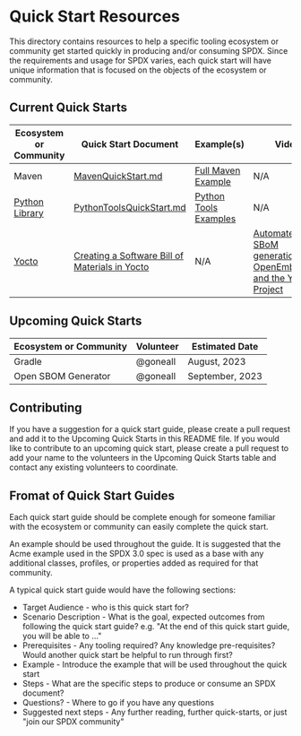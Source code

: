 ﻿# Quick Start Resources

This directory contains resources to help a specific tooling ecosystem or community get started quickly in producing and/or consuming SPDX.
Since the requirements and usage for SPDX varies, each quick start will have unique information that is focused on the objects of the ecosystem or community.

## Current Quick Starts

| Ecosystem or Community | Quick Start Document | Example(s) | Video | Contact |
|--|--|--|--|--|
| Maven | [MavenQuickStart.md](MavenQuickStart.md) | [Full Maven Example](https://github.com/spdx/spdx-maven-plugin/blob/master/src/it/advanced/pom.xml) | N/A | @goneall |
| [Python Library](https://github.com/spdx/tools-python) | [PythonToolsQuickStart.md](PythonToolsQuickStart.md) | [Python Tools Examples](https://github.com/spdx/tools-python/tree/main/examples) | N/A | @armintaenzertng |
| [Yocto](https://www.yoctoproject.org/) | [Creating a Software Bill of Materials in Yocto](https://docs.yoctoproject.org/dev-manual/sbom.html) | N/A | [Automated SBoM generation with OpenEmbedded and the Yocto Project](https://youtu.be/Q5UQUM6zxVU) | @JPEWdev |

## Upcoming Quick Starts

| Ecosystem or Community | Volunteer | Estimated Date |
|--|--|--|
| Gradle | @goneall | August, 2023 |
| Open SBOM Generator | @goneall | September, 2023 |

## Contributing

If you have a suggestion for a quick start guide, please create a pull request and add it to the Upcoming Quick Starts in this README file.
If you would like to contribute to an upcoming quick start, please create a pull request to add your name to the volunteers in the Upcoming Quick Starts table and contact any existing volunteers to coordinate.


## Fromat of Quick Start Guides

Each quick start guide should be complete enough for someone familiar with the ecosystem or community can easily complete the quick start.

An example should be used throughout the guide.  It is suggested that the Acme example used in the SPDX 3.0 spec is used as a base with any additional classes, profiles, or properties added as required for that community.

A typical quick start guide would have the following sections:
- Target Audience - who is this quick start for?
- Scenario Description - What is the goal, expected outcomes from following the quick start guide? e.g. "At the end of this quick start guide, you will be able to ..."
- Prerequisites - Any tooling required? Any knowledge pre-requisites? Would another quick start be helpful to run through first?
- Example - Introduce the example that will be used throughout the quick start
- Steps - What are the specific steps to produce or consume an SPDX document?
- Questions? - Where to go if you have any questions
- Suggested next steps - Any further reading, further quick-starts, or just "join our SPDX community"




